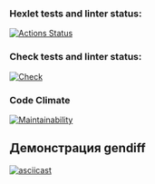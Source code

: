### Hexlet tests and linter status:
[![Actions Status](https://github.com/tsoyvit/php-project-48/actions/workflows/hexlet-check.yml/badge.svg)](https://github.com/tsoyvit/php-project-48/actions)
### Check tests and linter status:
[![Check](https://github.com/tsoyvit/php-project-48/actions/workflows/check.yml/badge.svg)](https://github.com/tsoyvit/php-project-48/actions/workflows/check.yml)
### Code Climate
[![Maintainability](https://api.codeclimate.com/v1/badges/00ddf00092642a675397/maintainability)](https://codeclimate.com/github/tsoyvit/php-project-48/maintainability)

## Демонстрация gendiff
[![asciicast](https://asciinema.org/a/Zb8ynsa8aKjUKFqoVOzfp6Qrv.svg)](https://asciinema.org/a/Zb8ynsa8aKjUKFqoVOzfp6Qrv)